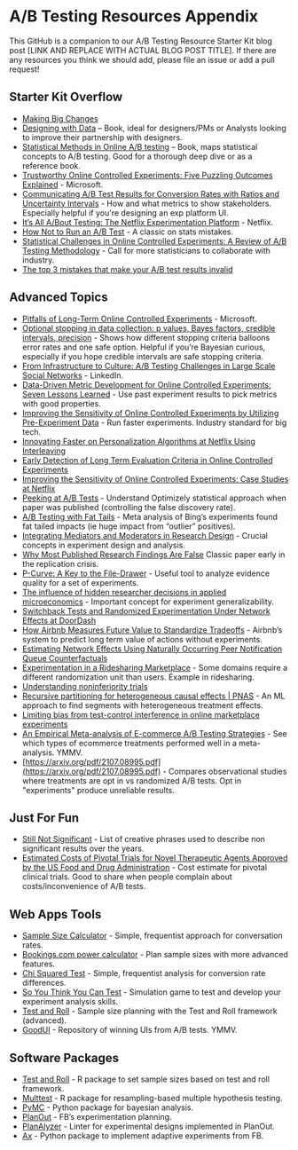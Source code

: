 # A/B Testing Resources Appendix

This GitHub is a companion to our A/B Testing Resource Starter Kit blog post [LINK AND REPLACE WITH ACTUAL BLOG POST TITLE]. If there are any resources you think we should add, please file an issue or add a pull request!

## Starter Kit Overflow

* [Making Big Changes](http://iterative.club/)
* [Designing with Data](https://www.amazon.com/Designing-Data-Improving-Experience-Testing/dp/1449334830) – Book, ideal for designers/PMs or Analysts looking to improve their partnership with designers.
* [Statistical Methods in Online A/B testing](https://www.amazon.com/Statistical-Methods-Online-Testing-commerce/dp/1694079724) – Book, maps statistical concepts to A/B testing. Good for a thorough deep dive or as a reference book.
* [Trustworthy Online Controlled Experiments: Five Puzzling Outcomes Explained](https://notes.stephenholiday.com/Five-Puzzling-Outcomes.pdf) - Microsoft.
* [Communicating A/B Test Results for Conversion Rates with Ratios and Uncertainty Intervals](https://medium.com/@HarlanH/communicating-a-b-test-results-for-conversion-rates-with-ratios-and-uncertainty-intervals-4141ac66f343) - How and what metrics to show stakeholders. Especially helpful if you're designing an exp platform UI. 
* [It’s All A/Bout Testing: The Netflix Experimentation Platform](https://medium.com/netflix-techblog/its-all-a-bout-testing-the-netflix-experimentation-platform-4e1ca458c15) - Netflix.
* [How Not to Run an A/B Test](https://www.evanmiller.org/how-not-to-run-an-ab-test.html) - A classic on stats mistakes.
* [Statistical Challenges in Online Controlled Experiments: A Review of A/B Testing Methodology](https://arxiv.org/abs/2212.11366?t) - Call for more statisticians to collaborate with industry. 
* [The top 3 mistakes that make your A/B test results invalid](https://www.widerfunnel.com/blog/3-mistakes-invalidate-ab-test-results/) 

## Advanced Topics

* [Pitfalls of Long-Term Online Controlled Experiments](https://www.exp-platform.com/Documents/2016%20IEEEBigDataLongRunningControlledExperiments.pdf) - Microsoft.
* [Optional stopping in data collection: p values, Bayes factors, credible intervals, precision](https://doingbayesiandataanalysis.blogspot.com/2013/11/optional-stopping-in-data-collection-p.html) - Shows how different stopping criteria balloons error rates and one safe option. Helpful if you’re Bayesian curious, especially if you hope credible intervals are safe stopping criteria.
* [From Infrastructure to Culture: A/B Testing Challenges in Large Scale Social Networks](https://content.linkedin.com/content/dam/engineering/site-assets/pdfs/ABTestingSocialNetwork_share.pdf) - LinkedIn.
* [Data-Driven Metric Development for Online Controlled Experiments: Seven Lessons Learned](http://www.exp-platform.com/Documents/2016KDDMetricDevelopmentLessonsDengShi.pdf) - Use past experiment results to pick metrics with good properties. 
* [Improving the Sensitivity of Online Controlled Experiments by Utilizing Pre-Experiment Data](http://www.exp-platform.com/Documents/2013-02-CUPED-ImprovingSensitivityOfControlledExperiments.pdf) - Run faster experiments. Industry standard for big tech.
* [Innovating Faster on Personalization Algorithms at Netflix Using Interleaving](https://medium.com/netflix-techblog/interleaving-in-online-experiments-at-netflix-a04ee392ec55) 
* [Early Detection of Long Term Evaluation Criteria in Online Controlled Experiments](https://arxiv.org/pdf/1906.05959.pdf)
* [Improving the Sensitivity of Online Controlled Experiments: Case Studies at Netflix](https://www.kdd.org/kdd2016/papers/files/adp0945-xieA.pdf)
* [Peeking at A/B Tests](http://library.usc.edu.ph/ACM/KKD%202017/pdfs/p1517.pdf) - Understand Optimizely statistical approach when paper was published (controlling the false discovery rate).
* [A/B Testing with Fat Tails](https://www.gwern.net/docs/statistics/decision/2019-azevedo.pdf) - Meta analysis of Bing’s experiments found fat tailed impacts (ie huge impact from “outlier” positives).
* [Integrating Mediators and Moderators in Research Design](https://www.ncbi.nlm.nih.gov/pmc/articles/PMC3366634/#S7title) - Crucial concepts in experiment design and analysis.
* [Why Most Published Research Findings Are False](https://upload.wikimedia.org/wikipedia/commons/8/8e/Ioannidis_%282005%29_Why_Most_Published_Research_Findings_Are_False.pdf) Classic paper early in the replication crisis. 
* [P-Curve: A Key to the File-Drawer](https://pages.ucsd.edu/~cmckenzie/Simonsohnetal2014JEPGeneral.pdf) - Useful tool to analyze evidence quality for a set of experiments. 
* [The influence of hidden researcher decisions in applied microeconomics](https://onlinelibrary.wiley.com/doi/abs/10.1111/ecin.12992) - Important concept for experiment generalizability.
* [Switchback Tests and Randomized Experimentation Under Network Effects at DoorDash](https://medium.com/@DoorDash/switchback-tests-and-randomized-experimentation-under-network-effects-at-doordash-f1d938ab7c2a)
* [How Airbnb Measures Future Value to Standardize Tradeoffs](https://medium.com/airbnb-engineering/how-airbnb-measures-future-value-to-standardize-tradeoffs-3aa99a941ba5) - Airbnb’s system to predict long term value of actions without experiments.
* [Estimating Network Effects Using Naturally Occurring Peer Notification Queue Counterfactuals](https://arxiv.org/pdf/1902.07133.pdf)
* [Experimentation in a Ridesharing Marketplace](https://eng.lyft.com/experimentation-in-a-ridesharing-marketplace-b39db027a66e) - Some domains require a different randomization unit than users. Example in ridesharing.
* [Understanding noninferiority trials](https://www.ncbi.nlm.nih.gov/pmc/articles/PMC3510268/) 
* [Recursive partitioning for heterogeneous causal effects | PNAS](https://www.pnas.org/content/113/27/7353) - An ML approach to find segments with heterogeneous treatment effects.
* [Limiting bias from test-control interference in online marketplace experiments](https://dspace.mit.edu/handle/1721.1/117999)
* [An Empirical Meta-analysis of E-commerce A/B Testing Strategies](https://mackinstitute.wharton.upenn.edu/wp-content/uploads/2020/11/FP0398a_WP_2020Mar.pdf) - See which types of ecommerce treatments performed well in a meta-analysis. YMMV.
* [https://arxiv.org/pdf/2107.08995.pdf](https://arxiv.org/pdf/2107.08995.pdf) - Compares observational studies where treatments are opt in vs randomized A/B tests. Opt in "experiments" produce unreliable results.


## Just For Fun

* [Still Not Significant](https://mchankins.wordpress.com/2013/04/21/still-not-significant-2/) - List of creative phrases used to describe non significant results over the years. 
* [Estimated Costs of Pivotal Trials for Novel Therapeutic Agents Approved by the US Food and Drug Administration](https://jamanetwork.com/journals/jamainternalmedicine/fullarticle/2702287) - Cost estimate for pivotal clinical trials. Good to share when people complain about costs/inconvenience of A/B tests.


## Web Apps Tools

* [Sample Size Calculator](https://www.evanmiller.org/ab-testing/chi-squared.html) - Simple, frequentist approach for conversation rates.
* [Bookings.com power calculator](https://bookingcom.github.io/powercalculator/) - Plan sample sizes with more advanced features. 
* [Chi Squared Test](https://www.evanmiller.org/ab-testing/chi-squared.html) - Simple, frequentist analysis for conversion rate differences.
* [So You Think You Can Test](https://www.lukasvermeer.nl/confidence/) - Simulation game to test and develop your experiment analysis skills.
* [Test and Roll](https://testandroll.shinyapps.io/testandroll/) - Sample size planning with the Test and Roll framework (advanced).
* [GoodUI](https://goodui.org/) - Repository of winning UIs from A/B tests. YMMV.


## Software Packages

* [Test and Roll](https://github.com/eleafeit/testandroll) - R package to set sample sizes based on test and roll framework.
* [Multtest](http://www.bioconductor.org/packages/release/bioc/html/multtest.html) - R package for resampling-based multiple hypothesis testing.
* [PyMC](https://www.pymc.io/welcome.html) - Python package for bayesian analysis.
* [PlanOut](http://facebook.github.io/planout/) - FB’s experimentation planning.
* [PlanAlyzer](https://github.com/KDL-umass/PlanAlyzer/tree/master/ocaml) - Linter for experimental designs implemented in PlanOut.
* [Ax](https://github.com/facebook/Ax?source=post_page-----6bab1e0d7845----------------------) - Python package to implement adaptive experiments from FB.



